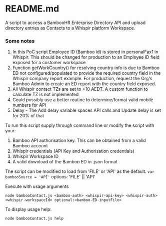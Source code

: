 
# README.md

A script to access a BambooHR Enterprise Directory API and upload directory entries as Contacts to a Whispir platform Workspace.

### Some notes
1. In this PoC script Employee ID (Bamboo id) is stored in personalFax1 in Whispir. This should be changed for production to an Employee ID field exposed for a customer workspace
2. Function getWorkCountry() for resolving country info is due to Bamboo ED not configured/populated to provide the required country field in the Whispir company report example. For production, request the Org's Bamboo Admin to create an ED report with the country field exposed. 
3. All Whispir contact TZs are set to +10 AEDT. A custom function to calculate TZ is not implemented
4. Could possibly use a better routine to determine/format valid mobile numbers for API
5. Delay - The Add delay variable spaces API calls and Update delay is set for 20% of that

To run this script supply through command line or modify the script with your:
1. Bamboo API authorisation key. This can be obtained from a valid Bamboo account
2. Whispir credentials (API Key and Authorisation credentials)
3. Whispir Workspace ID
4. A valid download of the Bamboo ED in .json format

The script can be modified to load from 'FILE' or 'API' as the default.
`var bambooSource = 'API'` options: 'FILE' || 'API'

Execute with usage arguments

`node bambooContact.js <bamboo-auth> <whispir-api-key> <whispir-auth> <whispir-workspaceId> optional:<bamboo-ED-inputFile>`

To display usage help:

`node bambooContact.js help`
